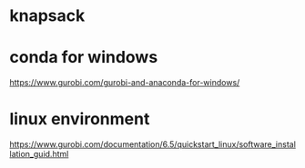 # knapsack

# conda for windows
https://www.gurobi.com/gurobi-and-anaconda-for-windows/
# linux environment 
https://www.gurobi.com/documentation/6.5/quickstart_linux/software_installation_guid.html
